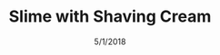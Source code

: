 ---
layout: recipe
title:  Slime with Shaving Cream
image: /images/slime-with-shaving-cream.png
date:   5/1/2018
permalink: /slime-with-shaving-cream/
servings: 2
time: 5 minutes
difficulty: 1
directions:
  - step: Squeeze out 2 bottles of Elmer's White Glue into a large glass bowl
  - step: Squirt 2 cups of Shaving Cream into the bowl, the more Shaving Cream the fluffier your slime will be!  
  - step: Mix in a 3 to 5 drops of your favorite food coloring colors
  - step: Add extra Conact Lens Solution (with Borax)
  - step: Knead the slime until it is fully mixed  
ingredients:
  - ingredient: Elmer's White Glue
    quantity: 2 normal sized bottles
  - ingredient: Shaving Cream
    quantity: 1 Can
  - ingredient: Borax
    quantity: 2 Pinches
  - ingredient: Water
    quantity: 2 Cups    
  - ingredient: Contact Lens Solution
    quantity: 1 Bottle  
  - ingredient: Food Coloring
    quantity: Your favorite color          
materials:
  - item: Plastic Spoon
    quantity: 1
  - item: Large Glass Bowl
    quantity: 2
---